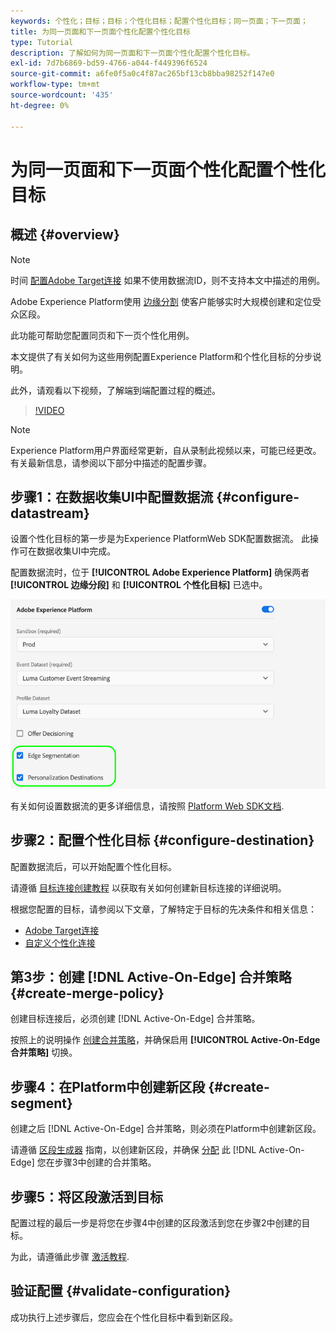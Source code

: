 ```yaml
---
keywords: 个性化；目标；目标；个性化目标；配置个性化目标；同一页面；下一页面；
title: 为同一页面和下一页面个性化配置个性化目标
type: Tutorial
description: 了解如何为同一页面和下一页面个性化配置个性化目标。
exl-id: 7d7b6869-bd59-4766-a044-f449396f6524
source-git-commit: a6fe0f5a0c4f87ac265bf13cb8bba98252f147e0
workflow-type: tm+mt
source-wordcount: '435'
ht-degree: 0%

---
```


# 为同一页面和下一页面个性化配置个性化目标

## 概述 {#overview}

>[!NOTE]
>
>时间 [配置Adobe Target连接](../catalog/personalization/adobe-target-connection.md) 如果不使用数据流ID，则不支持本文中描述的用例。

Adobe Experience Platform使用 [边缘分割](../../segmentation/ui/edge-segmentation.md) 使客户能够实时大规模创建和定位受众区段。

此功能可帮助您配置同页和下一页个性化用例。

本文提供了有关如何为这些用例配置Experience Platform和个性化目标的分步说明。

此外，请观看以下视频，了解端到端配置过程的概述。

>[!VIDEO](https://video.tv.adobe.com/v/340091/)

>[!NOTE]
>
>Experience Platform用户界面经常更新，自从录制此视频以来，可能已经更改。 有关最新信息，请参阅以下部分中描述的配置步骤。

## 步骤1：在数据收集UI中配置数据流 {#configure-datastream}

设置个性化目标的第一步是为Experience PlatformWeb SDK配置数据流。 此操作可在数据收集UI中完成。

配置数据流时，位于 **[!UICONTROL Adobe Experience Platform]** 确保两者 **[!UICONTROL 边缘分段]** 和 **[!UICONTROL 个性化目标]** 已选中。

![数据流配置](../assets/ui/configure-personalization-destinations/datastream-config.png)

有关如何设置数据流的更多详细信息，请按照 [Platform Web SDK文档](../../edge/datastreams/overview.md).

## 步骤2：配置个性化目标 {#configure-destination}

配置数据流后，可以开始配置个性化目标。

请遵循 [目标连接创建教程](../ui/connect-destination.md) 以获取有关如何创建新目标连接的详细说明。

根据您配置的目标，请参阅以下文章，了解特定于目标的先决条件和相关信息：

* [Adobe Target连接](../catalog/personalization/adobe-target-connection.md)
* [自定义个性化连接](../catalog/personalization/custom-personalization.md)

## 第3步：创建 [!DNL Active-On-Edge] 合并策略 {#create-merge-policy}

创建目标连接后，必须创建 [!DNL Active-On-Edge] 合并策略。

按照上的说明操作 [创建合并策略](../../profile/merge-policies/ui-guide.md#create-a-merge-policy)，并确保启用 **[!UICONTROL Active-On-Edge合并策略]** 切换。

## 步骤4：在Platform中创建新区段 {#create-segment}

创建之后 [!DNL Active-On-Edge] 合并策略，则必须在Platform中创建新区段。

请遵循 [区段生成器](../../segmentation/ui/segment-builder.md) 指南，以创建新区段，并确保 [分配](../../segmentation/ui/segment-builder.md#merge-policies) 此 [!DNL Active-On-Edge] 您在步骤3中创建的合并策略。

## 步骤5：将区段激活到目标

配置过程的最后一步是将您在步骤4中创建的区段激活到您在步骤2中创建的目标。

为此，请遵循此步骤 [激活教程](../ui/activate-profile-request-destinations.md).

## 验证配置 {#validate-configuration}

成功执行上述步骤后，您应会在个性化目标中看到新区段。
